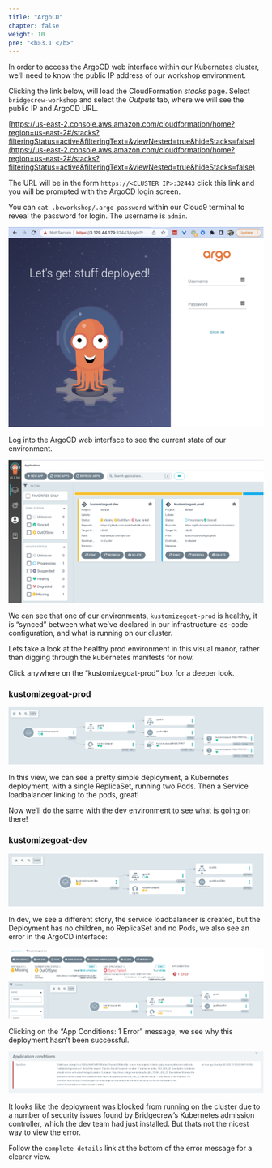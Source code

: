 ```yaml
---
title: "ArgoCD"
chapter: false
weight: 10
pre: "<b>3.1 </b>"
---
```


In order to access the ArgoCD web interface within our Kubernetes cluster, we'll need to know the public IP address of our workshop environment.

Clicking the link below, will load the CloudFormation *stacks* page. Select `bridgecrew-workshop` and select the *Outputs* tab, where we will see the public IP and ArgoCD URL.

[https://us-east-2.console.aws.amazon.com/cloudformation/home?region=us-east-2#/stacks?filteringStatus=active&filteringText=&viewNested=true&hideStacks=false](https://us-east-2.console.aws.amazon.com/cloudformation/home?region=us-east-2#/stacks?filteringStatus=active&filteringText=&viewNested=true&hideStacks=false)

The URL will be in the form `https://<CLUSTER IP>:32443` click this link and you will be  prompted with the ArgoCD login screen. 

You can `cat .bcworkshop/.argo-password` within our Cloud9 terminal to reveal the password for login. The username is `admin`.

 
![alt_text](images/argoCdLogin.png "image_tooltip")


Log into the ArgoCD web interface to see the current state of our environment.


![alt_text](images/argoCdDash.png "image_tooltip")


We can see that one of our environments, `kustomizegoat-prod` is healthy, it is “synced” between what we’ve declared in our infrastructure-as-code configuration, and what is running on our cluster.  

Lets take a look at the healthy prod environment in this visual manor, rather than digging through the kubernetes manifests for now.

Click anywhere on the “kustomizegoat-prod” box for a deeper look.


### kustomizegoat-prod


![alt_text](images/argoSuccessfulDeployment.png "image_tooltip")


In this view, we can see a pretty simple deployment, a Kubernetes deployment, with a single ReplicaSet, running two Pods. Then a Service loadbalancer linking to the pods, great!

Now we’ll do the same with the dev environment to see what is going on there!


### kustomizegoat-dev


![alt_text](images/argoProcessing.png "image_tooltip")


In dev, we see a different story, the service loadbalancer is created, but the Deployment has no children, no ReplicaSet and no Pods, we also see an error in the ArgoCD interface:


![alt_text](images/argoDevEnvError.png "image_tooltip")

 Clicking on the “App Conditions: 1 Error” message, we see why this deployment hasn’t been successful.


![alt_text](images/argoErrorAdmissionController.png "image_tooltip")

It looks like the deployment was blocked from running on the cluster due to a number of security issues found by Bridgecrew’s Kubernetes admission controller, which the dev team had just installed. But thats not the nicest way to view the error. 
 
Follow the `complete details` link at the bottom of the error message for a clearer view.
